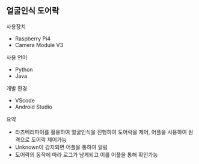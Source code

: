 ## 얼굴인식 도어락 

사용장치 
- Raspberry Pi4
- Camera Module V3 

사용 언어 
- Python 
- Java

개발 환경 
- VScode 
- Android Studio 

요약  
- 라즈베리파이를 활용하여 얼굴인식을 진행하여 도어락을 제어, 어플을 사용하여 원격으로 도어락 제어가능 
- Unknown이 감지되면 어플을 통하여 알림 
- 도어락의 동작에 따라 로그가 남게되고 이를 어플을 통해 확인가능
